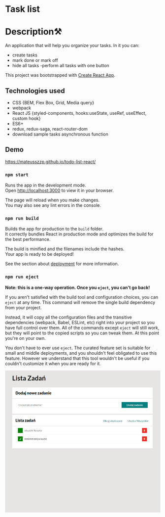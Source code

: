 # Task list

# Description⚒
An application that will help you organize your tasks. In it you can:
- create tasks
- mark done or mark off
- hide all tasks
-perform all tasks with one button

This project was bootstrapped with [Create React App](https://github.com/facebook/create-react-app).

## Technologies used
- CSS {BEM, Flex Box, Grid, Media query}
- webpack
- React JS {styled-components, hooks:useState, useRef, useEffect, custom hook}
- ES6+
- redux, redux-saga, react-router-dom
- download sample tasks asynchronous function


## Demo
https://mateusszzp.github.io/todo-list-react/


### `npm start`

Runs the app in the development mode.\
Open [http://localhost:3000](http://localhost:3000) to view it in your browser.

The page will reload when you make changes.\
You may also see any lint errors in the console.



### `npm run build`

Builds the app for production to the `build` folder.\
It correctly bundles React in production mode and optimizes the build for the best performance.

The build is minified and the filenames include the hashes.\
Your app is ready to be deployed!

See the section about [deployment](https://facebook.github.io/create-react-app/docs/deployment) for more information.

### `npm run eject`

**Note: this is a one-way operation. Once you `eject`, you can't go back!**

If you aren't satisfied with the build tool and configuration choices, you can `eject` at any time. This command will remove the single build dependency from your project.

Instead, it will copy all the configuration files and the transitive dependencies (webpack, Babel, ESLint, etc) right into your project so you have full control over them. All of the commands except `eject` will still work, but they will point to the copied scripts so you can tweak them. At this point you're on your own.

You don't have to ever use `eject`. The curated feature set is suitable for small and middle deployments, and you shouldn't feel obligated to use this feature. However we understand that this tool wouldn't be useful if you couldn't customize it when you are ready for it.

![The presentation](/todo_list_react.gif)